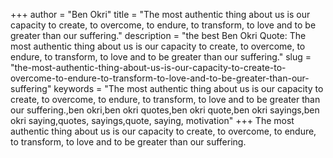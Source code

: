 +++
author = "Ben Okri"
title = "The most authentic thing about us is our capacity to create, to overcome, to endure, to transform, to love and to be greater than our suffering."
description = "the best Ben Okri Quote: The most authentic thing about us is our capacity to create, to overcome, to endure, to transform, to love and to be greater than our suffering."
slug = "the-most-authentic-thing-about-us-is-our-capacity-to-create-to-overcome-to-endure-to-transform-to-love-and-to-be-greater-than-our-suffering"
keywords = "The most authentic thing about us is our capacity to create, to overcome, to endure, to transform, to love and to be greater than our suffering.,ben okri,ben okri quotes,ben okri quote,ben okri sayings,ben okri saying,quotes, sayings,quote, saying, motivation"
+++
The most authentic thing about us is our capacity to create, to overcome, to endure, to transform, to love and to be greater than our suffering.
